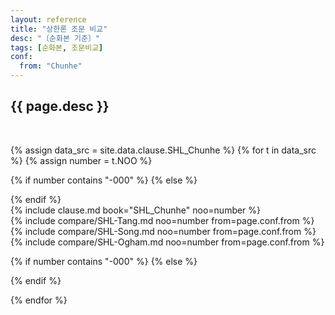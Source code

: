 ```yaml
---
layout: reference
title: "상한론 조문 비교"
desc: "〔순화본 기준〕"
tags: [순화본, 조문비교]
conf:
  from: "Chunhe"
---
```


{{ page.desc }}
--------------------

<br>

{% assign data_src = site.data.clause.SHL_Chunhe %}
{% for t in data_src %}
{% assign number = t.NOO %}

{% if number contains "-000" %}
{% else %}
<div id="{{number}}" class="compare-set">
{% endif %}

<div class="origin" markdown="1">
{% include clause.md book="SHL_Chunhe" noo=number %}
</div>

<div class="compared" markdown="1">
{% include compare/SHL-Tang.md noo=number from=page.conf.from %}
{% include compare/SHL-Song.md noo=number from=page.conf.from %}
{% include compare/SHL-Ogham.md noo=number from=page.conf.from %}
</div>

{% if number contains "-000" %}
{% else %}
</div>
{% endif %}

{% endfor %}
